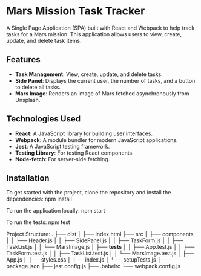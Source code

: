 # Mars Mission Task Tracker

A Single Page Application (SPA) built with React and Webpack to help track tasks for a Mars mission. This application allows users to view, create, update, and delete task items.

## Features

- **Task Management**: View, create, update, and delete tasks.
- **Side Panel**: Displays the current user, the number of tasks, and a button to delete all tasks.
- **Mars Image**: Renders an image of Mars fetched asynchronously from Unsplash.

## Technologies Used

- **React**: A JavaScript library for building user interfaces.
- **Webpack**: A module bundler for modern JavaScript applications.
- **Jest**: A JavaScript testing framework.
- **Testing Library**: For testing React components.
- **Node-fetch**: For server-side fetching.

## Installation

To get started with the project, clone the repository and install the dependencies:
npm install

To run the application locally:
npm start

To run the tests:
npm test

Project Structure:
.
├── dist
│   ├── index.html
├── src
│   ├── components
│   │   ├── Header.js
│   │   ├── SidePanel.js
│   │   ├── TaskForm.js
│   │   ├── TaskList.js
│   │   └── MarsImage.js
│   ├── __tests__
│   │   ├── App.test.js
│   │   ├── TaskForm.test.js
│   │   ├── TaskList.test.js
│   │   └── MarsImage.test.js
│   ├── App.js
│   ├── styles.css
│   ├── index.js
│   └── setupTests.js
├── package.json
├── jest.config.js
├── .babelrc
└── webpack.config.js

